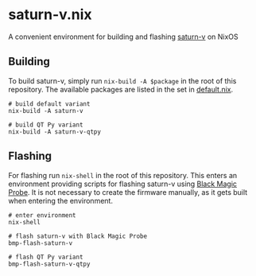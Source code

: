 # saturn-v.nix
A convenient environment for building and flashing [saturn-v](https://github.com/greatscottgadgets/saturn-v) on NixOS

## Building
To build saturn-v, simply run `nix-build -A $package` in the root of this repository.
The available packages are listed in the set in [default.nix](default.nix).

```shell
# build default variant
nix-build -A saturn-v

# build QT Py variant
nix-build -A saturn-v-qtpy
```

## Flashing
For flashing run `nix-shell` in the root of this repository.
This enters an environment providing scripts for flashing saturn-v using [Black Magic Probe](https://github.com/blackmagic-debug/blackmagic).
It is not necessary to create the firmware manually, as it gets built when entering the environment.

```shell
# enter environment
nix-shell

# flash saturn-v with Black Magic Probe
bmp-flash-saturn-v

# flash QT Py variant
bmp-flash-saturn-v-qtpy
```
